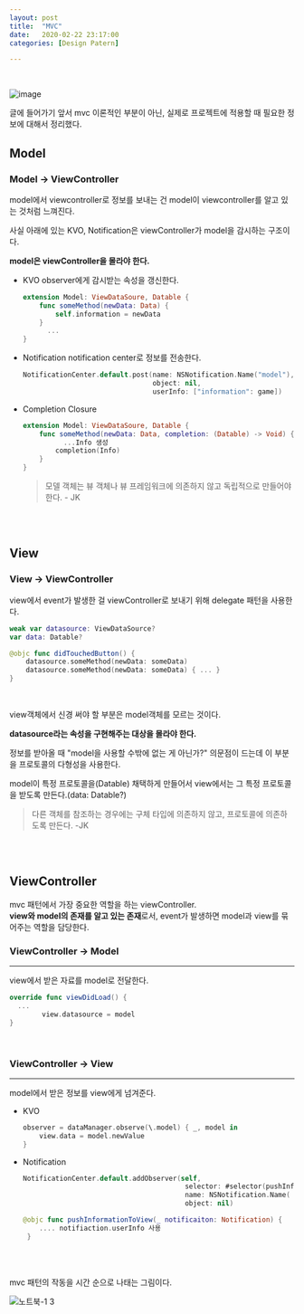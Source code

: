 ```yaml
---
layout: post
title:  "MVC"
date:   2020-02-22 23:17:00 
categories: [Design Patern]

---
```


<br>

![image](https://user-images.githubusercontent.com/48466830/76218332-6c7c8c80-6257-11ea-88e1-819770b93b54.png)

글에 들어가기 앞서 mvc 이론적인 부분이 아닌, 실제로 프로젝트에 적용할 때 필요한 정보에 대해서 정리했다.

<!--more-->

## Model

### Model -> ViewController 

model에서 viewcontroller로 정보를 보내는 건 model이 viewcontroller를 알고 있는 것처럼 느껴진다. <br>

사실 아래에 있는 KVO, Notification은 viewController가 model을 감시하는 구조이다. <br>

__model은 viewController을 몰라야 한다.__

- KVO
  observer에게 감시받는 속성을 갱신한다.

  ``` swift 
  extension Model: ViewDataSoure, Datable {
      func someMethod(newData: Data) {
          self.information = newData
      }
    	...
  }
  ```

- Notification
  notification center로 정보를 전송한다.

  ``` swift
  NotificationCenter.default.post(name: NSNotification.Name("model"),
                                  object: nil,
                                  userInfo: ["information": game])
  ```

- Completion Closure

  ``` swift
  extension Model: ViewDataSoure, Datable {
      func someMethod(newData: Data, completion: (Datable) -> Void) {
        	...Info 생성  
  	      completion(Info)
      }
  }
  ```

  > 모델 객체는 뷰 객체나 뷰 프레임워크에 의존하지 않고 독립적으로 만들어야 한다.			- JK

<br>

<br>

## View

### View -> ViewController

view에서 event가 발생한 걸 viewController로 보내기 위해 delegate 패턴을 사용한다.

``` swift
weak var datasource: ViewDataSource?
var data: Datable?

@objc func didTouchedButton() {
  	datasource.someMethod(newData: someData)
  	datasource.someMethod(newData: someData) { ... }
}
```

<br>

view객체에서 신경 써야 할 부분은 model객체를 모르는 것이다. 

__datasource라는 속성을 구현해주는 대상을 몰라야 한다.__ <br>

정보를 받아올 때 "model을 사용할 수밖에 없는 게 아닌가?" 의문점이 드는데 이 부분을 프로토콜의 다형성을 사용한다. <br>

model이 특정 프로토콜을(Datable) 채택하게 만들어서 view에서는 그 특정 프로토콜을 받도록 만든다.(data: Datable?)

> 다른 객체를 참조하는 경우에는 구체 타입에 의존하지 않고, 프로토콜에 의존하도록 만든다.			-JK

<br>

<br>

## ViewController 

mvc 패턴에서 가장 중요한 역할을 하는 viewController. <br>**view와 model의 존재를 알고 있는 존재**로서, event가 발생하면 model과 view를 묶어주는 역할을 담당한다.

### ViewController -> Model

---

view에서 받은 자료를 model로 전달한다.

``` swift
override func viewDidLoad() {
  ...
		view.datasource = model  
}

```

<br>

### ViewController -> View

---

model에서 받은 정보를 view에게 넘겨준다.

- KVO

  ``` swift
  observer = dataManager.observe(\.model) { _, model in
      view.data = model.newValue
  }
  ```

- Notification 

  ``` swift
  NotificationCenter.default.addObserver(self,
                                          selector: #selector(pushInformationToView),
                                          name: NSNotification.Name( "model"),
                                          object: nil)
  
  @objc func pushInformationToView(_ notificaiton: Notification) {
      .... notifiaction.userInfo 사용
   }
  ```

<br>

<br>

mvc 패턴의 작동을 시간 순으로 나태는 그림이다.

![노트북-1 3](https://user-images.githubusercontent.com/48466830/76219319-01cc5080-6259-11ea-9277-29766acd075b.jpg)




